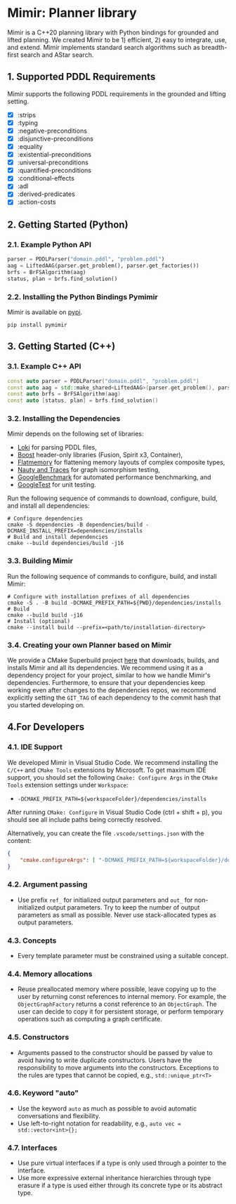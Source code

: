 # Mimir: Planner library

Mimir is a C++20 planning library with Python bindings for grounded and lifted planning. We created Mimir to be 1) efficient, 2) easy to integrate, use, and extend. Mimir implements standard search algorithms such as breadth-first search and AStar search.

## 1. Supported PDDL Requirements

Mimir supports the following PDDL requirements in the grounded and lifting setting.

- [x] :strips
- [x] :typing
- [x] :negative-preconditions
- [x] :disjunctive-preconditions
- [x] :equality
- [x] :existential-preconditions
- [x] :universal-preconditions
- [x] :quantified-preconditions
- [x] :conditional-effects
- [x] :adl
- [x] :derived-predicates
- [x] :action-costs

## 2. Getting Started (Python)

### 2.1. Example Python API

```python
parser = PDDLParser("domain.pddl", "problem.pddl")
aag = LiftedAAG(parser.get_problem(), parser.get_factories())
brfs = BrFSAlgorithm(aag)
status, plan = brfs.find_solution()
```

### 2.2. Installing the Python Bindings Pymimir

Mimir is available on [pypi](https://pypi.org/project/pymimir/).

```console
pip install pymimir
```

## 3. Getting Started (C++)

### 3.1. Example C++ API

```cpp
const auto parser = PDDLParser("domain.pddl", "problem.pddl")
const auto aag = std::make_shared<LiftedAAG>(parser.get_problem(), parser.get_factories())
const auto brfs = BrFSAlgorithm(aag)
const auto [status, plan] = brfs.find_solution()
```

### 3.2. Installing the Dependencies

Mimir depends on the following set of libraries:

- [Loki](https://github.com/drexlerd/Loki) for parsing PDDL files,
- [Boost](https://www.boost.org/) header-only libraries (Fusion, Spirit x3, Container),
- [Flatmemory](https://github.com/drexlerd/flatmemory) for flattening memory layouts of complex composite types,
- [Nauty and Traces](https://users.cecs.anu.edu.au/~bdm/nauty/) for graph isomorphism testing,
- [GoogleBenchmark](https://github.com/google/benchmark) for automated performance benchmarking, and
- [GoogleTest](https://github.com/google/googletest) for unit testing.

Run the following sequence of commands to download, configure, build, and install all dependencies:

```console
# Configure dependencies
cmake -S dependencies -B dependencies/build -DCMAKE_INSTALL_PREFIX=dependencies/installs
# Build and install dependencies
cmake --build dependencies/build -j16
```

### 3.3. Building Mimir

Run the following sequence of commands to configure, build, and install Mimir:

```console
# Configure with installation prefixes of all dependencies
cmake -S . -B build -DCMAKE_PREFIX_PATH=${PWD}/dependencies/installs
# Build
cmake --build build -j16
# Install (optional)
cmake --install build --prefix=<path/to/installation-directory>
```

### 3.4. Creating your own Planner based on Mimir

We provide a CMake Superbuild project [here](https://github.com/simon-stahlberg/mimir/tree/dynamic/tests/integration) that downloads, builds, and installs Mimir and all its dependencies. We recommend using it as a dependency project for your project, similar to how we handle Mimir's dependencies. Furthermore, to ensure that your dependencies keep working even after changes to the dependencies repos, we recommend explicitly setting the `GIT_TAG` of each dependency to the commit hash that you started developing on.

## 4.For Developers

### 4.1. IDE Support

We developed Mimir in Visual Studio Code. We recommend installing the `C/C++` and `CMake Tools` extensions by Microsoft. To get maximum IDE support, you should set the following `Cmake: Configure Args` in the `CMake Tools` extension settings under `Workspace`:

- `-DCMAKE_PREFIX_PATH=${workspaceFolder}/dependencies/installs`

After running `CMake: Configure` in Visual Studio Code (ctrl + shift + p), you should see all include paths being correctly resolved.

Alternatively, you can create the file `.vscode/settings.json` with the content:

```json
{
    "cmake.configureArgs": [ "-DCMAKE_PREFIX_PATH=${workspaceFolder}/dependencies/installs" ]
}
```

### 4.2. Argument passing

- Use prefix `ref_` for initialized output parameters and `out_` for non-initialized output parameters. Try to keep the number of output parameters as small as possible. Never use stack-allocated types as output parameters.

### 4.3. Concepts

- Every template parameter must be constrained using a suitable concept.

### 4.4. Memory allocations

- Reuse preallocated memory where possible, leave copying up to the user by returning const references to internal memory. For example, the `ObjectGraphFactory` returns a const reference to an `ObjectGraph`. The user can decide to copy it for persistent storage, or perform temporary operations such as computing a graph certificate.

### 4.5. Constructors

- Arguments passed to the constructor should be passed by value to avoid having to write duplicate constructors. Users have the responsibility to move arguments into the constructors. Exceptions to the rules are types that cannot be copied, e.g., `std::unique_ptr<T>`

### 4.6. Keyword "auto"

- Use the keyword `auto` as much as possible to avoid automatic conversations and flexibility.
- Use left-to-right notation for readability, e.g., `auto vec = std::vector<int>{};`

### 4.7. Interfaces

- Use pure virtual interfaces if a type is only used through a pointer to the interface.
- Use more expressive external inheritance hierarchies through type erasure if a type is used either through its concrete type or its abstract type.
